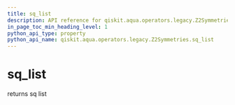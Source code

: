 ```yaml
---
title: sq_list
description: API reference for qiskit.aqua.operators.legacy.Z2Symmetries.sq_list
in_page_toc_min_heading_level: 1
python_api_type: property
python_api_name: qiskit.aqua.operators.legacy.Z2Symmetries.sq_list
---
```


# sq\_list

returns sq list

